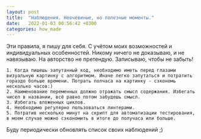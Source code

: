 ```yaml
---
layout: post
title:  "Наблюдения. Неочевиные, но полезные моменты."
date:   2022-01-03 00:56:42 +0300
categories: how_made
---
```

Эти правила, я пишу для себя. С учётом моих возможностей и индивидуальных особенностей. Никому ничего не доказываю, и не навязываю. На авторство не претендую. Записываю, чтобы не забыть!

	1. Когда пишешь запутанный код, необходимо иметь перед глазами визуальную картинку с алгоритмом. Иначе легко запутаться и потратить гораздо больше времени. Потрать полчаса на картинку - сэкономь несколько часов:)
	2. Наименование переменных должно отражать смысл содержания. Избегать чисел в названии, всё равно потом забудешь смысл.
	3. Избегать вложенных циклов.
	4. Необходимо регулярно пользоваться линтерами.
	5. Потратив несколько минут на скрипт для автоматизации тестирования, в моем случае можно сэкономить в итоге до получаса или больше.
	
Буду периодически обновлять список своих наблюдений ;)
